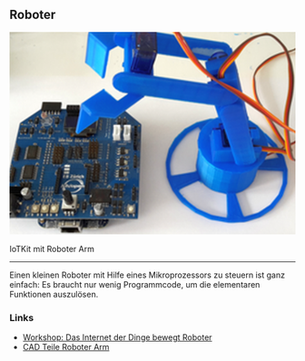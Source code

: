 Roboter
-------

![](../images/iotkitrobot.png)

IoTKit mit Roboter Arm

- - -

Einen kleinen Roboter mit Hilfe eines Mikroprozessors zu steuern ist ganz einfach: Es braucht nur wenig Programmcode, um die elementaren Funktionen auszulösen. 

### Links

* [Workshop: Das Internet der Dinge bewegt Roboter](http://iotkit.mc-b.ch/2016-06-04-IoTRoboter/)
* [CAD Teile Roboter Arm](https://github.com/mc-b/iotkitrobot)